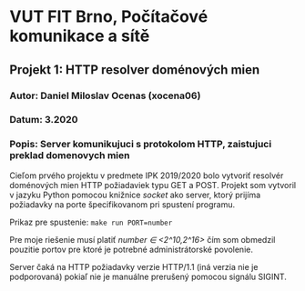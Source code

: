 #	VUT FIT Brno, Počítačové komunikace a sítě			
##	Projekt 1: HTTP resolver doménových mien
###	Autor: Daniel Miloslav Ocenas (xocena06)
###	Datum: 3.2020							
###	Popis: Server komunikujuci s protokolom HTTP, zaistujuci preklad domenovych mien

Cieľom prvého projektu v predmete IPK 2019/2020 bolo vytvoriť resolvér doménových mien HTTP požiadaviek typu GET a POST. Projekt som vytvoril v jazyku Python pomocou knižnice *socket* ako server, ktorý prijíma požiadavky na porte špecifikovanom pri spustení programu. 

Prikaz pre spustenie:
```make run PORT=number```

Pre moje riešenie musí platiť *number ∈ <2^10,2^16>* čím som obmedzil pouzitie portov pre ktoré je potrebné administrátorské povolenie. 

Server čaká na HTTP požiadavky verzie HTTP/1.1 (iná verzia nie je podporovaná) pokiaľ nie je manuálne prerušený pomocou signálu SIGINT.

